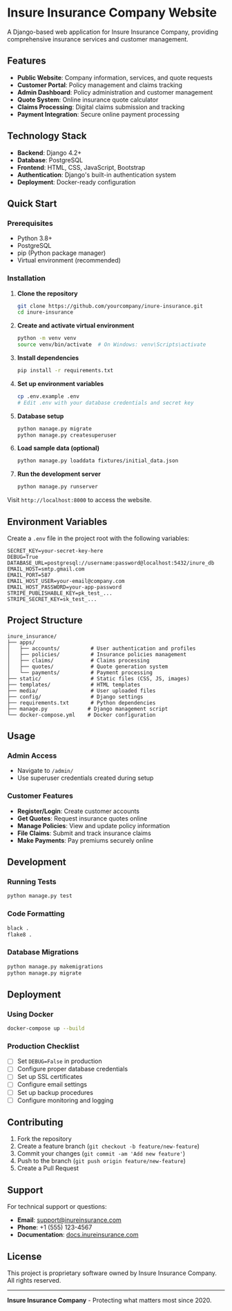 # Insure Insurance Company Website

A Django-based web application for Insure Insurance Company, providing comprehensive insurance services and customer management.

## Features

- **Public Website**: Company information, services, and quote requests
- **Customer Portal**: Policy management and claims tracking
- **Admin Dashboard**: Policy administration and customer management
- **Quote System**: Online insurance quote calculator
- **Claims Processing**: Digital claims submission and tracking
- **Payment Integration**: Secure online payment processing

## Technology Stack

- **Backend**: Django 4.2+
- **Database**: PostgreSQL
- **Frontend**: HTML, CSS, JavaScript, Bootstrap
- **Authentication**: Django's built-in authentication system
- **Deployment**: Docker-ready configuration

## Quick Start

### Prerequisites

- Python 3.8+
- PostgreSQL
- pip (Python package manager)
- Virtual environment (recommended)

### Installation

1. **Clone the repository**
   ```bash
   git clone https://github.com/yourcompany/inure-insurance.git
   cd inure-insurance
   ```

2. **Create and activate virtual environment**
   ```bash
   python -m venv venv
   source venv/bin/activate  # On Windows: venv\Scripts\activate
   ```

3. **Install dependencies**
   ```bash
   pip install -r requirements.txt
   ```

4. **Set up environment variables**
   ```bash
   cp .env.example .env
   # Edit .env with your database credentials and secret key
   ```

5. **Database setup**
   ```bash
   python manage.py migrate
   python manage.py createsuperuser
   ```

6. **Load sample data (optional)**
   ```bash
   python manage.py loaddata fixtures/initial_data.json
   ```

7. **Run the development server**
   ```bash
   python manage.py runserver
   ```

Visit `http://localhost:8000` to access the website.

## Environment Variables

Create a `.env` file in the project root with the following variables:

```
SECRET_KEY=your-secret-key-here
DEBUG=True
DATABASE_URL=postgresql://username:password@localhost:5432/inure_db
EMAIL_HOST=smtp.gmail.com
EMAIL_PORT=587
EMAIL_HOST_USER=your-email@company.com
EMAIL_HOST_PASSWORD=your-app-password
STRIPE_PUBLISHABLE_KEY=pk_test_...
STRIPE_SECRET_KEY=sk_test_...
```

## Project Structure

```
inure_insurance/
├── apps/
│   ├── accounts/          # User authentication and profiles
│   ├── policies/          # Insurance policies management
│   ├── claims/            # Claims processing
│   ├── quotes/            # Quote generation system
│   └── payments/          # Payment processing
├── static/                # Static files (CSS, JS, images)
├── templates/             # HTML templates
├── media/                 # User uploaded files
├── config/                # Django settings
├── requirements.txt       # Python dependencies
├── manage.py             # Django management script
└── docker-compose.yml    # Docker configuration
```

## Usage

### Admin Access
- Navigate to `/admin/` 
- Use superuser credentials created during setup

### Customer Features
- **Register/Login**: Create customer accounts
- **Get Quotes**: Request insurance quotes online
- **Manage Policies**: View and update policy information
- **File Claims**: Submit and track insurance claims
- **Make Payments**: Pay premiums securely online

## Development

### Running Tests
```bash
python manage.py test
```

### Code Formatting
```bash
black .
flake8 .
```

### Database Migrations
```bash
python manage.py makemigrations
python manage.py migrate
```

## Deployment

### Using Docker
```bash
docker-compose up --build
```

### Production Checklist
- [ ] Set `DEBUG=False` in production
- [ ] Configure proper database credentials
- [ ] Set up SSL certificates
- [ ] Configure email settings
- [ ] Set up backup procedures
- [ ] Configure monitoring and logging

## Contributing

1. Fork the repository
2. Create a feature branch (`git checkout -b feature/new-feature`)
3. Commit your changes (`git commit -am 'Add new feature'`)
4. Push to the branch (`git push origin feature/new-feature`)
5. Create a Pull Request

## Support

For technical support or questions:
- **Email**: support@inureinsurance.com
- **Phone**: +1 (555) 123-4567
- **Documentation**: [docs.inureinsurance.com](https://docs.inureinsurance.com)

## License

This project is proprietary software owned by Insure Insurance Company. All rights reserved.

---

**Insure Insurance Company** - Protecting what matters most since 2020.